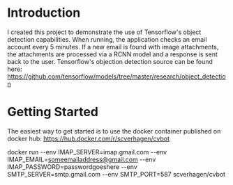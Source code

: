 # Introduction 
I created this project to demonstrate the use of Tensorflow's object detection capabilities. When running, the application checks an email account every 5 minutes. If a new email is found with image attachments, the attachments are processed via a RCNN model and a response is sent back to the user.  Tensorflow's objection detection source can be found here:  https://github.com/tensorflow/models/tree/master/research/object_detection

# Getting Started
The easiest way to get started is to use the docker container published on docker hub:
https://hub.docker.com/r/scverhagen/cvbot

docker run --env IMAP_SERVER=imap.gmail.com --env IMAP_EMAIL=someemailaddress@gmail.com --env IMAP_PASSWORD=passwordgoeshere --env SMTP_SERVER=smtp.gmail.com --env SMTP_PORT=587 scverhagen/cvbot

